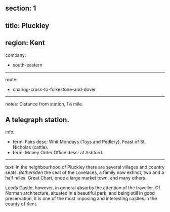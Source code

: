 section: 1
----
title: Pluckley
----
region: Kent
----
company:
- south-eastern
----
route:
- charing-cross-to-folkestone-and-dover
----
notes: Distance from station, 1¼ mile.

A telegraph station.
----
info:
- term: Fairs
  desc: Whit Mondays (Toys and Pedlery), Feast of St. Nicholas (cattle).
- term: Money Order Office
  desc: at Ashford.
----
text: In the neighbourhood of Pluckley there are several villages and country seats. *Bethersden* the seat of the Lovelaces, a family now extinct, two and a half miles. Great Chart, once a large market town, and many others.

Leeds Castle, however, in general absorbs the attention of the traveller. Of Norman architecture, situated in a beautiful park, and being still in good preservation, it is one of the most imposing and interesting castles in the county of Kent.
